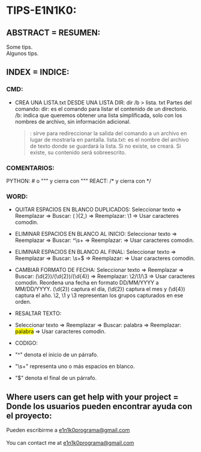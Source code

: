 # TIPS-E1N1K0:

## ABSTRACT = RESUMEN:

Some tips.<br>
Algunos tips.


## INDEX = INDICE:

### CMD:
  - CREA UNA LISTA.txt DESDE UNA LISTA DIR:
    dir /b > lista. txt
    Partes del comando:
    dir: es el comando para listar el contenido de un directorio.
    /b: indica que queremos obtener una lista simplificada, solo con los nombres de archivo, sin información adicional.
    >: sirve para redireccionar la salida del comando a un archivo en lugar de mostrarla en pantalla.
    lista.txt: es el nombre del archivo de texto donde se guardará la lista. Si no existe, se creará. Si existe, su contenido será sobreescrito.


### COMENTARIOS:
PYTHON: # o """ y cierra con """
REACT: /* y cierra con */



### WORD:
  - QUITAR ESPACIOS EN BLANCO DUPLICADOS:
     Seleccionar texto => Reemplazar => Buscar: ( ){2,} => Reemplazar: \1 => Usar caracteres comodin.
    
  - ELIMINAR ESPACIOS EN BLANCO AL INICIO:
    Seleccionar texto => Reemplazar => Buscar: ^\s+ => Reemplazar:  => Usar caracteres comodin.
  
  - ELIMINAR ESPACIOS EN BLANCO AL FINAL:
    Seleccionar texto => Reemplazar => Buscar: \s+$ => Reemplazar:  => Usar caracteres comodin.
  
  - CAMBIAR FORMATO DE FECHA:
    Seleccionar texto => Reemplazar => Buscar: (\d{2})/(\d{2})/(\d{4}) => Reemplazar: \2/\1/\3 => Usar caracteres comodin.
    Reordena una fecha en formato DD/MM/YYYY a MM/DD/YYYY. (\d{2}) captura el día, (\d{2}) captura el mes y (\d{4}) captura el año. \2, \1 y \3 representan los grupos capturados en ese orden.
    
  - RESALTAR TEXTO:
  - Seleccionar texto => Reemplazar => Buscar: palabra => Reemplazar: <span style="background-color: yellow;">palabra</span> => Usar caracteres comodin.  
    



    
  - CODIGO:
  - "^" denota el inicio de un párrafo.
  - "\s+" representa uno o más espacios en blanco.
  - "$" denota el final de un párrafo.

     
## Where users can get help with your project = Donde los usuarios pueden encontrar ayuda con el proyecto:
   Pueden escribirme a e1n1k0programa@gmail.com<br><br>
	 You can contact me at e1n1k0programa@gmail.com
  


